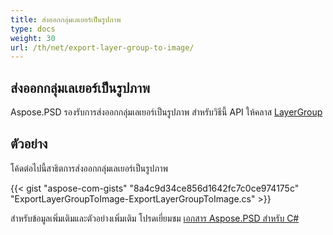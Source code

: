 ```yaml
---
title: ส่งออกกลุ่มเลเยอร์เป็นรูปภาพ
type: docs
weight: 30
url: /th/net/export-layer-group-to-image/
---
```


## **ส่งออกกลุ่มเลเยอร์เป็นรูปภาพ**
Aspose.PSD รองรับการส่งออกกลุ่มเลเยอร์เป็นรูปภาพ สำหรับวิธีนี้ API ให้คลาส [LayerGroup](https://reference.aspose.com/net/psd/aspose.psd.fileformats.psd.layers/layergroup) 

## ตัวอย่าง

โค้ดต่อไปนี้สาธิตการส่งออกกลุ่มเลเยอร์เป็นรูปภาพ

{{< gist "aspose-com-gists" "8a4c9d34ce856d1642fc7c0ce974175c" "ExportLayerGroupToImage-ExportLayerGroupToImage.cs" >}}

สำหรับข้อมูลเพิ่มเติมและตัวอย่างเพิ่มเติม โปรดเยี่ยมชม [เอกสาร Aspose.PSD สำหรับ C#](https://docs.aspose.com/psd/net/)

